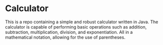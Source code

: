 # Calculator

This is a repo containing a simple and robust calculator written in Java. The calculator is capable of performing basic operations such as addition, subtraction, multiplication, division, and exponentiation. All in a mathematical notation, allowing for the use of parentheses.
